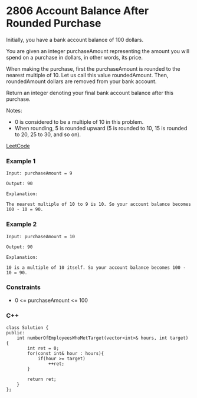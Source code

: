 # 2806 Account Balance After Rounded Purchase

Initially, you have a bank account balance of 100 dollars.

You are given an integer purchaseAmount representing the amount you will spend on a purchase in dollars, in other words, its price.

When making the purchase, first the purchaseAmount is rounded to the nearest multiple of 10. Let us call this value roundedAmount. Then, roundedAmount dollars are removed from your bank account.

Return an integer denoting your final bank account balance after this purchase.

Notes:

* 0 is considered to be a multiple of 10 in this problem.
* When rounding, 5 is rounded upward (5 is rounded to 10, 15 is rounded to 20, 25 to 30, and so on).
 

[LeetCode](https://leetcode.cn/problems/number-of-employees-who-met-the-target/)

### Example 1

```
Input: purchaseAmount = 9

Output: 90

Explanation:

The nearest multiple of 10 to 9 is 10. So your account balance becomes 100 - 10 = 90.
```

### Example 2

```
Input: purchaseAmount = 10

Output: 90

Explanation:

10 is a multiple of 10 itself. So your account balance becomes 100 - 10 = 90.
```

### Constraints

* 0 <= purchaseAmount <= 100


### C++ 

```
class Solution {
public:
    int numberOfEmployeesWhoMetTarget(vector<int>& hours, int target) {
        int ret = 0;
        for(const int& hour : hours){
            if(hour >= target)
                ++ret;
        }
        
        return ret;
    }
};
```